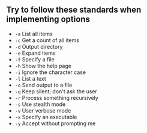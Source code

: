 ## Try to follow these standards when implementing options
* `-a` List all items
* `-c` Get a count of all items
* `-d` Output directory
* `-e` Expand items
* `-f` Specify a file
* `-h` Show the help page
* `-i` Ignore the character case
* `-l` List a text
* `-o` Send output to a file
* `-q` Keep silent; don't ask the user
* `-r` Process something recursively
* `-s` Use stealth mode
* `-v` User verbose mode
* `-x` Specify an executable
* `-y` Accept without prompting me
